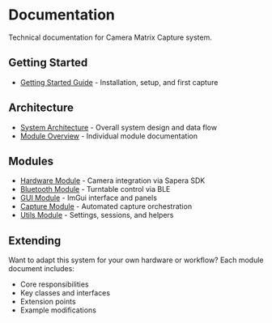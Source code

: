 # Documentation

Technical documentation for Camera Matrix Capture system.

## Getting Started

- [Getting Started Guide](getting-started.md) - Installation, setup, and first capture

## Architecture

- [System Architecture](architecture.md) - Overall system design and data flow
- [Module Overview](modules/README.md) - Individual module documentation

## Modules

- [Hardware Module](modules/hardware.md) - Camera integration via Sapera SDK
- [Bluetooth Module](modules/bluetooth.md) - Turntable control via BLE
- [GUI Module](modules/gui.md) - ImGui interface and panels
- [Capture Module](modules/capture.md) - Automated capture orchestration
- [Utils Module](modules/utils.md) - Settings, sessions, and helpers

## Extending

Want to adapt this system for your own hardware or workflow? Each module document includes:
- Core responsibilities
- Key classes and interfaces
- Extension points
- Example modifications
